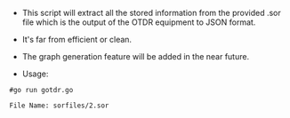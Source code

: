 - This script will extract all the stored information from the provided .sor file which is the output of the OTDR equipment to JSON format.
- It's far from efficient or clean.
- The graph generation feature will be added in the near future.

- Usage:
```
#go run gotdr.go

File Name: sorfiles/2.sor
```
